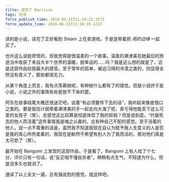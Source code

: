 ```yaml
---
title: 读完了 Narcissu
tags: 吃书
force_publish_time: 2018-06-21T11:34:21.327Z
force_update_time: 2018-06-21T11:38:39.122Z
---
```


读的是小说，读完了正好看到 Steam 上在卖游戏，于是连带着把 *雨的边缘* 一起买了。

也许这么说挺奇怪的，但我觉得是很温柔的一个故事。温柔的濑津美在她最后的旅途当中收获了来自大半个世界的温暖，挺幸运的……吗？我是这么想的就是了，这是这部作品给我最大的感受。至于常年的孤单，被迫习得的冷漠之类的，则显得全然没有意义了，那些都很无力。

从某个角度上而言，我有点羡慕她呢，有种她什么都有了的错觉。但是小说终于是小说，小说之外的事情有些是放不下来的罢。

阿东在故事结尾大概还很迷茫吧，说着“有必须要传下去的话”，我听起来像是借口之类的。要是我估计就牵着濑津美的手一起走向大海了呢，真亏得他能丢下这么可爱的女孩子（笑）。总感觉这比较算是彻底体现了我的软弱？但是说到底，“代替死去的他人而活着”这件事情我是嗤之以鼻的，总有种自己不配的感觉。至于活着的他人，说一点不尊重的话是，虽然我不知道我现在自认为赋予我人生意义的人是否是我的真心所热爱着的，我现在是断然不希望有别人为了我而活的，那对他们真是太可悲了（笑）。

最开始在 Bangumi 上发现的这部作品，于是看了。Bangumi 上有人给了个七分，评价只有一句话，说“反正咱不懂自杀者”。稍稍有点生气，不知道为什么，但是没多久也就消了。

通读了以上全文一遍，总有强说愁的感觉。就这样吧。
